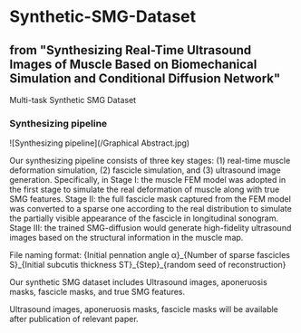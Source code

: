 # Synthetic-SMG-Dataset
## from "Synthesizing Real-Time Ultrasound Images of Muscle Based on Biomechanical Simulation and Conditional Diffusion Network"
Multi-task Synthetic SMG Dataset

### Synthesizing pipeline

![Synthesizing pipeline](/Graphical Abstract.jpg)

Our synthesizing pipeline consists of three key stages: (1) real-time muscle deformation simulation, (2) fascicle simulation, and (3) ultrasound image generation. Specifically, in Stage Ⅰ: the muscle FEM model was adopted in the first stage to simulate the real deformation of muscle along with true SMG features. Stage Ⅱ: the full fascicle mask captured from the FEM model was converted to a sparse one according to the real distribution to simulate the partially visible appearance of the fascicle in longitudinal sonogram. Stage Ⅲ: the trained SMG-diffusion would generate high-fidelity ultrasound images based on the structural information in the muscle map.




File naming format: \{Initial pennation angle α\}\_\{Number of sparse fascicles S\}\_\{Initial subcutis thickness ST\}\_\{Step\}\_\{random seed of reconstruction\}

Our synthetic SMG dataset includes Ultrasound images, aponeruosis masks, fascicle masks, and true SMG features.

Ultrasound images, aponeruosis masks, fascicle masks will be available after publication of relevant paper.

